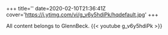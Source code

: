 +++
title=''
date=2020-02-10T21:36:41Z
cover='https://i.ytimg.com/vi/g_v6y5hdiPk/hqdefault.jpg'
+++

All content belongs to GlennBeck.
{{< youtube g_v6y5hdiPk >}}
